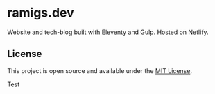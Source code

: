 # ramigs.dev

Website and tech-blog built with Eleventy and Gulp. Hosted on Netlify.

## License

This project is open source and available under the [MIT License](LICENSE).

Test
